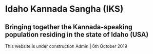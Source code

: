 # Idaho Kannada Sangha (IKS) 
Bringing together the Kannada-speaking population residing in the state of Idaho (USA)
----------
This website is under construction
Admin | 6th October 2019
